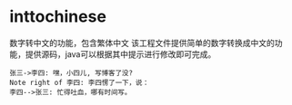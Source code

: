 # inttochinese
数字转中文的功能，包含繁体中文
该工程文件提供简单的数字转换成中文的功能，提供源码，java可以根据其中提示进行修改即可完成。

```sequence
张三->李四: 嘿，小四儿, 写博客了没?
Note right of 李四: 李四愣了一下，说：
李四-->张三: 忙得吐血，哪有时间写。
```
